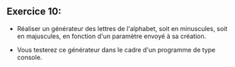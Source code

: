 ## Exercice 10:

- Réaliser un générateur des lettres de l'alphabet, soit en minuscules, soit en majuscules, en fonction d'un paramètre envoyé à sa création.
- Vous testerez ce générateur dans le cadre d'un programme de type console.



